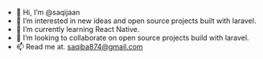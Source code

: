 - 👋 Hi, I’m @saqijaan
- 👀 I’m interested in new ideas and open source projects built with laravel.
- 🌱 I’m currently learning React Native. 
- 💞️ I’m looking to collaborate on open source projects build with laravel.
- 📫 Read me at. saqiba874@gmail.com

<!---
saqijaan/saqijaan is a ✨ special ✨ repository because its `README.md` (this file) appears on your GitHub profile.
You can click the Preview link to take a look at your changes.
--->
